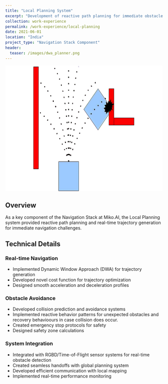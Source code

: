 ```yaml
---
title: "Local Planning System"
excerpt: "Development of reactive path planning for immediate obstacle avoidance and real-time trajectory generation."
collection: work-experience
permalink: /work-experience/local-planning
date: 2021-06-01
location: "India"
project_type: "Navigation Stack Component"
header:
  teaser: /images/dwa_planner.png
---
```


<img src="/images/dwa_planner.png" alt="Local Planning System" width="500" height="400">

## Overview
As a key component of the Navigation Stack at Miko.AI, the Local Planning system provided reactive path planning and real-time trajectory generation for immediate navigation challenges.

## Technical Details

### Real-time Navigation
- Implemented Dynamic Window Approach (DWA) for trajectory generation
- Developed novel cost function for trajectory optimization
- Designed smooth acceleration and deceleration profiles

### Obstacle Avoidance
- Developed collision prediction and avoidance systems
- Implemented reactive behavior patterns for unexpected obstacles and recovery behavioours in case collision does occur.
- Created emergency stop protocols for safety
- Designed safety zone calculations

### System Integration
- Integrated with RGBD/Time-of-Flight sensor systems for real-time obstacle detection
- Created seamless handoffs with global planning system
- Developed efficient communication with local mapping
- Implemented real-time performance monitoring

